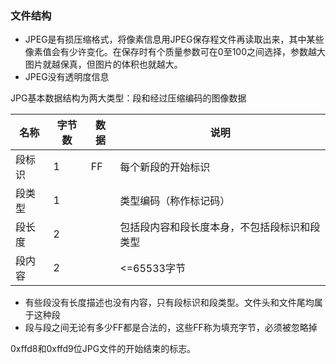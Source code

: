 ### 文件结构

* JPEG是有损压缩格式，将像素信息用JPEG保存程文件再读取出来，其中某些像素值会有少许变化。在保存时有个质量参数可在0至100之间选择，参数越大图片就越保真，但图片的体积也就越大。
* JPEG没有透明度信息

JPG基本数据结构为两大类型：段和经过压缩编码的图像数据

| 名称   | 字节数 | 数据 | 说明                                         |
| ------ | ------ | ---- | -------------------------------------------- |
| 段标识 | 1      | FF   | 每个新段的开始标识                           |
| 段类型 | 1      |      | 类型编码（称作标记码）                       |
| 段长度 | 2      |      | 包括段内容和段长度本身，不包括段标识和段类型 |
| 段内容 | 2      |      | <=65533字节                                  |

* 有些段没有长度描述也没有内容，只有段标识和段类型。文件头和文件尾均属于这种段
* 段与段之间无论有多少FF都是合法的，这些FF称为填充字节，必须被忽略掉

0xffd8和0xffd9位JPG文件的开始结束的标志。

